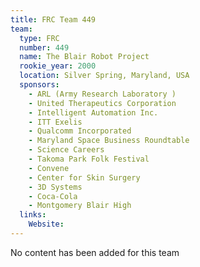 ```yaml
---
title: FRC Team 449
team:
  type: FRC
  number: 449
  name: The Blair Robot Project
  rookie_year: 2000
  location: Silver Spring, Maryland, USA
  sponsors:
    - ARL (Army Research Laboratory )
    - United Therapeutics Corporation
    - Intelligent Automation Inc.
    - ITT Exelis
    - Qualcomm Incorporated
    - Maryland Space Business Roundtable
    - Science Careers
    - Takoma Park Folk Festival
    - Convene
    - Center for Skin Surgery
    - 3D Systems
    - Coca-Cola
    - Montgomery Blair High
  links:
    Website: 
---
```

No content has been added for this team